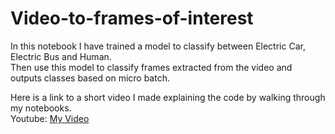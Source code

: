 # Video-to-frames-of-interest

In this notebook I have trained a model to classify between Electric Car, Electric Bus and Human.<br>
Then use this model to classify frames extracted from the video and outputs classes based on micro batch. <br>

Here is a link to a short video I made explaining the code by walking through my notebooks.<br>
Youtube: [My Video](https://youtu.be/W-TpdrvD81U)

